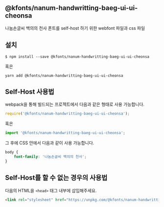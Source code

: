 
@kfonts/nanum-handwritting-baeg-ui-ui-cheonsa
---------------------

나눔손글씨 백의의 천사 폰트를 self-host 하기 위한 webfont 파일과 css 파일

설치
----

```
$ npm install --save @kfonts/nanum-handwritting-baeg-ui-ui-cheonsa
```

혹은

```
yarn add @kfonts/nanum-handwritting-baeg-ui-ui-cheonsa
```

Self-Host 사용법
---------------

webpack을 통해 빌드되는 프로젝트에서 다음과 같은 형태로 사용 가능합니다.

```js
require('@kfonts/nanum-handwritting-baeg-ui-ui-cheonsa');
```

혹은

```js
import '@kfonts/nanum-handwritting-baeg-ui-ui-cheonsa';
```

그 후에 CSS 안에서 다음과 같이 사용 가능합니다.

```css
body {
    font-family: '나눔손글씨 백의의 천사';
}
```

Self-Host를 할 수 없는 경우의 사용법
--------------------------------

다음의 HTML을 `<head>` 태그 내부에 삽입해주세요.

```html
<link rel="stylesheet" href="https://unpkg.com/@kfonts/nanum-handwritting-baeg-ui-ui-cheonsa/index.css" />
```

